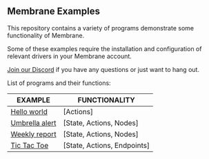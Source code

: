 ## Membrane Examples

This repository contains a variety of programs demonstrate some functionality of Membrane.

Some of these examples require the installation and configuration of relevant drivers in your Membrane account.

[Join our Discord](https://discord.gg/4RHyJDV8kj) if you have any questions or just want to hang out.

List of programs and their functions:

| EXAMPLE | FUNCTIONALITY |
|---------|---------------|
| [Hello world](https://github.com/membrane-io/examples/tree/main/0_Hello_World) |[Actions]|
| [Umbrella alert](https://github.com/membrane-io/examples/tree/main/1_Umbrella_Alert) |[State, Actions, Nodes]|
| [Weekly report](https://github.com/membrane-io/examples/blob/main/2_Weekly_Report/) |[State, Actions, Nodes]|
| [Tic Tac Toe](https://github.com/membrane-io/examples/tree/main/3_Tic_Tac_Toe) |[State, Actions, Endpoints]|

